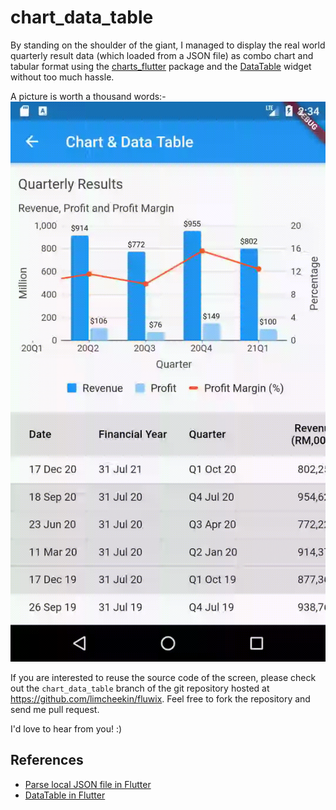# chart_data_table

By standing on the shoulder of the giant, I managed to display the real world quarterly result data (which loaded from a JSON file) as combo chart and tabular format using the [charts_flutter](https://pub.dev/packages/charts_flutter) package and the [DataTable](https://api.flutter.dev/flutter/material/DataTable-class.html) widget without too much hassle.  

A picture is worth a thousand words:-
![Chart Data Table screenshots](https://github.com/limcheekin/fluwix/raw/main/chart_data_table/images/screenshots.gif "Chart Data Table screenshots")

If you are interested to reuse the source code of the screen, please check out the `chart_data_table` branch of the git repository hosted at https://github.com/limcheekin/fluwix. Feel free to fork the repository and send me pull request.

I'd love to hear from you! :)

## References
- [Parse local JSON file in Flutter](https://www.developerlibs.com/2018/11/flutter-how-to-parse-local-json-file-in.html)
- [DataTable in Flutter](https://medium.com/@aervadiyayash510/datatable-in-flutter-916ef8081651)